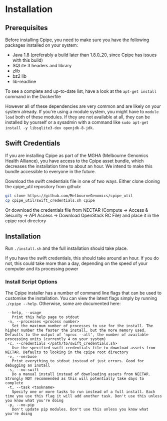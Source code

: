 # Installation

## Prerequisites
Before installing Cpipe, you need to make sure you have the following packages installed on your system:
* Java 1.8 (preferably a build later than 1.8.0_20, since Cpipe has issues with this build)
* SQLite 3 headers and library
* zlib
* bz2 lib
* lib-readline

To see a complete and up-to-date list, have a look at the `apt-get install` command in the Dockerfile

However all of these dependencies are very common and are likely on your system already. If you're using a module system, you might have to
`module load` both of these modules. If they are not available at all, they can be installed by yourself or a 
sysadmin with a command like `sudo apt-get install -y libsqlite3-dev openjdk-8-jdk`.

## Swift Credentials
If you are installing Cpipe as part of the MGHA (Melbourne Genomics Health Alliance), you have access to the Cpipe asset 
bundle, which decreases the installation time to about an hour. We intend to make this bundle accessible to everyone
in the future.
 
Download the swift credentials file in one of two ways. Either clone cloning the cpipe_util repository from github:
```bash
git clone https://github.com/MelbourneGenomics/cpipe_util
cp cpipe_util/swift_credentials.sh cpipe
```
Or download the credentials file from NECTAR (Compute → Access & Security → API Access → Download OpenStack RC File) and
place it in the cpipe root directory

## Installation
Run `./install.sh` and the full installation should take place. 

If you have the swift credentials, this should take around an hour. If you do not, this could take more than a day, depending
on the speed of your computer and its processing power

### Install Script Options
The Cpipe installer has a number of command line flags that can be used to customise the installation. You can view the 
 latest flags simply by running `./cpipe --help`. Otherwise, some are documented here:
 ```
  --help, --usage
    Print this help page to stdout
  -n, --processes <process number>
    Set the maximum number of processes to use for the install. The higher number the faster the install, but the more memory used. Defaults to the output of 'nproc --all', the number of available processing units (currently 4 on your system)
  -c, --credentials </path/to/swift_credentials.sh>
    Use the specified swift credentials file to download assets from NECTAR. Defaults to looking in the cpipe root directory
  -v, --verbose
    Print everything to stdout instead of just errors. Good for debugging an install
  -s, --no-swift
    Do a manual install instead of downloading assets from NECTAR. Strongly NOT recommended as this will potentially take days to complete
  -t, --task <taskname>
    Specify one or more tasks to run instead of a full install. Each time you use this flag it will add another task. Don't use this unless you know what you're doing
  -p, --no-pip
    Don't update pip modules. Don't use this unless you know what you're doing
 ```